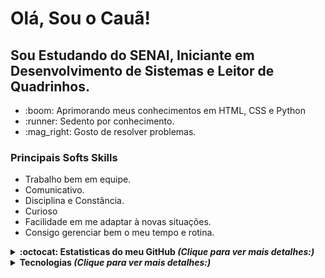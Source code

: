 
<h1>Olá, Sou o Cauã!</h1>
<h2>Sou Estudando do SENAI, Iniciante em Desenvolvimento de Sistemas e Leitor de Quadrinhos.</h2>
<ul>
  <li>:boom: Aprimorando meus conhecimentos em HTML, CSS e Python</li>
  <li>:runner: Sedento por conhecimento.</li>
  <li>:mag_right: Gosto de resolver problemas.</li>
</ul>

<h3>Principais Softs Skills</h3>
<ul>
  <li>Trabalho bem em equipe.</li>
  <li>Comunicativo.</li>
  <li>Disciplina e Constância.</li>
  <li>Curioso</li>
  <li>Facilidade em me adaptar à novas situações.</li>
  <li>Consigo gerenciar bem o meu tempo e rotina.</li>
</ul>
<details>
  <summary> <b>:octocat: Estatisticas do meu GitHub<b> <i>(Clique para ver mais detalhes:)</i> </summary><br>

   ![CauaRodrigues GitHub stats](https://github-readme-stats.vercel.app/api?username=CauaRodrigues&show_icons=true&theme=gotham)

</details>

<details>
  <summary> <b>Tecnologias</b> <i>(Clique para ver mais detalhes:)</i> </summary><br>
      <li>HTML</li>
      <li>CSS</li>
      <li>Python</li>
</details>

<!---
CauaRodrigues/CauaRodrigues is a ✨ special ✨ repository because its `README.md` (this file) appears on your GitHub profile.
You can click the Preview link to take a look at your changes.
--->
